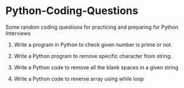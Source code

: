 # Python-Coding-Questions
Some random coding questions for practicing and preparing for Python Interviews

1) Write a program in Python to check given number is prime or not.

2) Write a Python program to remove specific character from string.

3) Write a Python code to remove all the blank spaces in a given string

4) Write a Python code to reverse array using while loop
